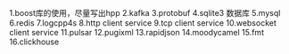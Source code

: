 1.boost库的使用，尽量写出hpp
2.kafka
3.protobuf
4.sqlite3 数据库
5.mysql
6.redis
7.logcpp4s
8.http client service
9.tcp client service 
10.websocket client service
11.pulsar
12.pugixml
13.rapidjson
14.moodycamel
15.fmt
16.clickhouse